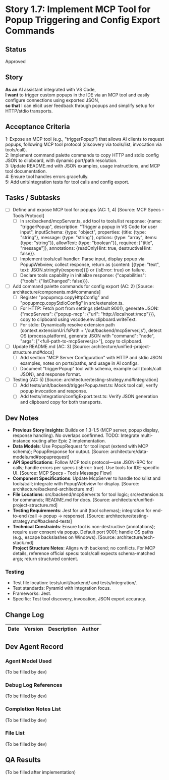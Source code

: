 # Story 1.7: Implement MCP Tool for Popup Triggering and Config Export Commands

## Status
Approved

## Story
**As an** AI assistant integrated with VS Code,  
**I want** to trigger custom popups in the IDE via an MCP tool and easily configure connections using exported JSON,  
**so that** I can elicit user feedback through popups and simplify setup for HTTP/stdio transports.

## Acceptance Criteria
1: Expose an MCP tool (e.g., "triggerPopup") that allows AI clients to request popups, following MCP tool protocol (discovery via tools/list, invocation via tools/call).  
2: Implement command palette commands to copy HTTP and stdio config JSON to clipboard, with dynamic port/path resolution.  
3: Update README.md with JSON examples, usage instructions, and MCP tool documentation.  
4: Ensure tool handles errors gracefully.  
5: Add unit/integration tests for tool calls and config export.

## Tasks / Subtasks
- [ ] Define and expose MCP tool for popups (AC: 1, 4) [Source: MCP Specs - Tools Protocol]  
  - [ ] In src/backend/mcpServer.ts, add tool to tools/list response: {name: "triggerPopup", description: "Trigger a popup in VS Code for user input", inputSchema: {type: "object", properties: {title: {type: "string"}, message: {type: "string"}, options: {type: "array", items: {type: "string"}}, allowText: {type: "boolean"}}, required: ["title", "message"]}, annotations: {readOnlyHint: true, destructiveHint: false}}.  
  - [ ] Implement tools/call handler: Parse input, display popup via PopupWebview, collect response, return as {content: [{type: "text", text: JSON.stringify(response)}]} or {isError: true} on failure.  
  - [ ] Declare tools capability in initialize response: {"capabilities": {"tools": {"listChanged": false}}}.  
- [ ] Add command palette commands for config export (AC: 2) [Source: architecture/components.md#commands]  
  - [ ] Register "popupmcp.copyHttpConfig" and "popupmcp.copyStdioConfig" in src/extension.ts.  
  - [ ] For HTTP: Fetch port from settings (default 9001), generate JSON: {"mcpServers": {"popup-mcp": {"url": "http://localhost:<port>/mcp"}}}, copy to clipboard using vscode.env.clipboard.writeText.  
  - [ ] For stdio: Dynamically resolve extension path (context.extensionUri.fsPath + '/out/backend/mcpServer.js'), detect OS (process.platform), generate JSON with "command": "node", "args": ["<full-path-to-mcpServer.js>"], copy to clipboard.  
- [ ] Update README.md (AC: 3) [Source: architecture/unified-project-structure.md#docs]  
  - [ ] Add section "MCP Server Configuration" with HTTP and stdio JSON examples, notes on ports/paths, and usage in AI configs.  
  - [ ] Document "triggerPopup" tool with schema, example call (tools/call JSON), and response format.  
- [ ] Testing (AC: 5) [Source: architecture/testing-strategy.md#integration]  
  - [ ] Add tests/unit/backend/triggerPopup.test.ts: Mock tool call, verify popup invocation and response.  
  - [ ] Add tests/integration/configExport.test.ts: Verify JSON generation and clipboard copy for both transports.

## Dev Notes
- **Previous Story Insights**: Builds on 1.3-1.5 (MCP server, popup display, response handling). No overlaps confirmed. TODO: Integrate multi-instance routing after Epic 2 implementation.  
- **Data Models**: Use PopupRequest for tool input (extend with MCP schema); PopupResponse for output. [Source: architecture/data-models.md#popuprequest]  
- **API Specifications**: Follow MCP tools protocol—use JSON-RPC for calls; handle errors per specs (isError: true). Use tools for IDE-specific UI. [Source: MCP Specs - Tools Message Flow]  
- **Component Specifications**: Update McpServer to handle tools/list and tools/call; integrate with PopupWebview for display. [Source: architecture/backend-architecture.md]  
- **File Locations**: src/backend/mcpServer.ts for tool logic; src/extension.ts for commands; README.md for docs. [Source: architecture/unified-project-structure.md]  
- **Testing Requirements**: Jest for unit (tool schemas); integration for end-to-end (call -> popup -> response). [Source: architecture/testing-strategy.md#backend-tests]  
- **Technical Constraints**: Ensure tool is non-destructive (annotations); require user consent via popup. Default port 9001; handle OS paths (e.g., escape backslashes on Windows). [Source: architecture/tech-stack.md]  
**Project Structure Notes**: Aligns with backend; no conflicts. For MCP details, reference official specs: tools/call expects schema-matched args; return structured content.

### Testing
- Test file location: tests/unit/backend/ and tests/integration/.  
- Test standards: Pyramid with integration focus.  
- Frameworks: Jest.  
- Specific: Test tool discovery, invocation, JSON export accuracy.

## Change Log
| Date | Version | Description | Author |  
|------|---------|-------------|--------|  

## Dev Agent Record
### Agent Model Used  
(To be filled by dev)

### Debug Log References  
(To be filled by dev)

### Completion Notes List  
(To be filled by dev)

### File List  
(To be filled by dev)

## QA Results
(To be filled after implementation)